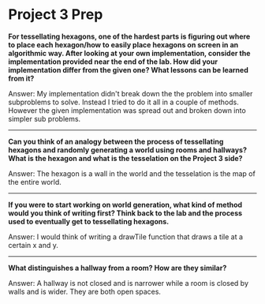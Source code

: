 # Project 3 Prep

**For tessellating hexagons, one of the hardest parts is figuring out where to place each hexagon/how to easily place hexagons on screen in an algorithmic way.
After looking at your own implementation, consider the implementation provided near the end of the lab.
How did your implementation differ from the given one? What lessons can be learned from it?**

Answer: My implementation didn't break down the the problem into smaller subproblems to solve. Instead I tried to do it all in a couple of methods. However the given implementation was spread out and broken down into simpler sub problems.

-----

**Can you think of an analogy between the process of tessellating hexagons and randomly generating a world using rooms and hallways?
What is the hexagon and what is the tesselation on the Project 3 side?**

Answer: The hexagon is a wall in the world and the tesselation is the map of the entire world.

-----
**If you were to start working on world generation, what kind of method would you think of writing first? 
Think back to the lab and the process used to eventually get to tessellating hexagons.**

Answer: I would think of writing a drawTile function that draws a tile at a certain x and y.

-----
**What distinguishes a hallway from a room? How are they similar?**

Answer: A hallway is not closed and is narrower while a room is closed by walls and is wider. They are both open spaces.

